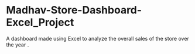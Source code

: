 # Madhav-Store-Dashboard-Excel_Project
 A dashboard made using Excel to analyze the overall sales of the store over the year .
